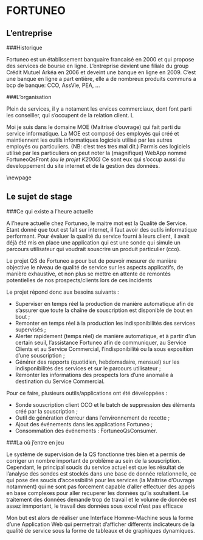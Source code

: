 
FORTUNEO
========

 

L’entreprise
------------

###Historique


Fortuneo est un établissement banquaire francaisé en 2000 et qui propose des services de bourse en ligne.
L’entreprise devient une filiale du group Crédit Mutuel Arkéa en 2006 et deveint une banque en ligne en 2009.
C’est une banque en ligne a part entière, elle a de nombreux produits communs a bcp de banque: CCO, AssVie, PEA, ...


###L’organisation

Plein de services, il y a notament les ervices commerciaux, dont font parti les conseiller, qui s’occupent de la relation client. L

Moi je suis dans le domaine MOE (Maitrise d’ouvrage) qui fait parti du service informatique.
La MOE est composé des employés qui créé et maintiennent les outils informatiques logiciels utilisé par les autres employés ou particuliers.
(NB: c’est tres tres mal dit.)
Parmis ces logiciels utilisé par les particuliers on peut noter la (magnifique) WebApp nommé FortuneoQsFront *(ou le projet K2000)*
Ce sont eux qui s’occup aussi du developpement du site internet et de la gestion des données.

\newpage

Le sujet de stage
----------------

###Ce qui existe a l’heure actuelle

A l’heure actuelle chez Fortuneo, le maitre mot est la Qualité de Service. Etant donné que tout est fait sur internet,
il faut avoir des outils informatique performant. Pour évaluer la qualité du service fourni à leurs client, il avait déjà été mis en place
une application qui est une sonde qui simule un parcours utilisateur qui voudrait souscrire un produit particulier (cco).

Le projet QS de Fortuneo a pour but de pouvoir mesurer de manière objective le niveau de qualité de service sur les aspects applicatifs, 
de manière exhaustive, et non plus se mettre en attente de remontés potentielles de nos prospects/clients lors de ces incidents

Le projet répond donc aux besoins suivants :

-   Superviser en temps réel la production de manière automatique afin de s’assurer que 
    toute la chaîne de souscription est disponible de bout en bout ;
-   Remonter en temps réel à la production les indisponibilités des services supervisés ;
-   Alerter rapidement (temps réel) de manière automatique, et à partir d’un certain seuil, 
    l’assistance Fortuneo afin de  communiquer, au Service Clients et au Service Commercial, 
    l’indisponibilité ou la sous exposition d’une souscription ;
-   Générer des rapports (quotidien, hebdomadaire, mensuel) sur les indisponibilités des services et sur le parcours utilisateur ;
-   Remonter les informations des prospects lors d’une anomalie à destination du Service Commercial.

Pour ce faire, plusieurs outils/applications ont été développées :

-   Sonde souscription client CCO et le batch de suppression des éléments créé par la souscription ;
-   Outil de génération d’erreur dans l’environnement de recette ;
-   Ajout des événements dans les applications Fortuneo ;
-   Consommation des événements : FortuneoQsConsumer.

###La où j’entre en jeu

Le système de supervision de la QS fonctionne très bien et a permis de corriger un nombre important de problème au sein de la souscription.
Cependant, le principal soucis du service actuel est que les résultat de l’analyse des sondes est stockés dans une base de donnée relationnelle,
ce qui pose des soucis d’accessibilité pour les services (la Maitrise d’Ouvrage notamment) qui ne sont pas forcement capable d’aller effectuer
des appels en base complexes pour aller recuperer les données qu’is souhaitent. Le traitement des données demande trop de travail et le volume de donnée est
assez immportant, le travail des données sous excel n’est pas efficace

Mon but est alors de réaliser une Interface Homme-Machine sous la forme d’une Application Web qui permettrait d’afficher differents indicateurs de la qualité
de service sous la forme de tableaux et de graphiques dynamiques. 


